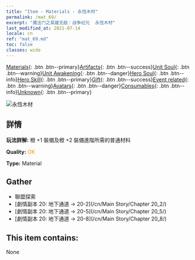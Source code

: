 ```yaml
---
title: "Item - Materials - 永恆木材"
permalink: /mat_69/
excerpt: "魔法门之英雄无敌：战争纪元  永恆木材"
last_modified_at: 2021-07-14
locale: cn
ref: "mat_69.md"
toc: false
classes: wide
---
```

 [Materials](/ItemsCN/){: .btn .btn--primary}[Artifacts](/ItemsCN/Artifacts/){: .btn .btn--success}[Unit Soul](/ItemsCN/UnitSoul/){: .btn .btn--warning}[Unit Awakening](/ItemsCN/UnitAwakening/){: .btn .btn--danger}[Hero Soul](/ItemsCN/HeroSoul/){: .btn .btn--info}[Hero Skill](/ItemsCN/HeroSkill/){: .btn .btn--primary}[Gift](/ItemsCN/Gift/){: .btn .btn--success}[Event related](/ItemsCN/Events/){: .btn .btn--warning}[Avatars](/ItemsCN/Avatars/){: .btn .btn--danger}[Consumables](/ItemsCN/Consumables/){: .btn .btn--info}[Unknown](/ItemsCN/Unknown/){: .btn .btn--primary}

 ![永恆木材](/images/t/i_cailiao_mucai3.png)

## 詳情
 **玩法詳解:** 橙 +1 裝備及橙 +2 裝備進階所需的普通材料

 **Quality:** <span style="color: #FF8C00">OK</span>

 **Type:** Material

## Gather

*    聯盟探索 
*    [劇情副本 20: 地下通道 -> 20-2](/cn/Main Story/Chapter 20_2/) 
*    [劇情副本 20: 地下通道 -> 20-5](/cn/Main Story/Chapter 20_5/) 
*    [劇情副本 20: 地下通道 -> 20-8](/cn/Main Story/Chapter 20_8/) 

## This item contains:

  None

